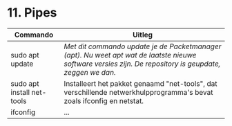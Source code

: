 # 11. Pipes

Commando | Uitleg
--- | ---
sudo apt update | _Met dit commando update je de Packetmanager (apt). Nu weet apt wat de laatste nieuwe software versies zijn. De repository is geupdate, zeggen we dan._
sudo apt install net-tools | Installeert het pakket genaamd "net-tools", dat verschillende netwerkhulpprogramma's bevat zoals ifconfig en netstat.
ifconfig | ...
